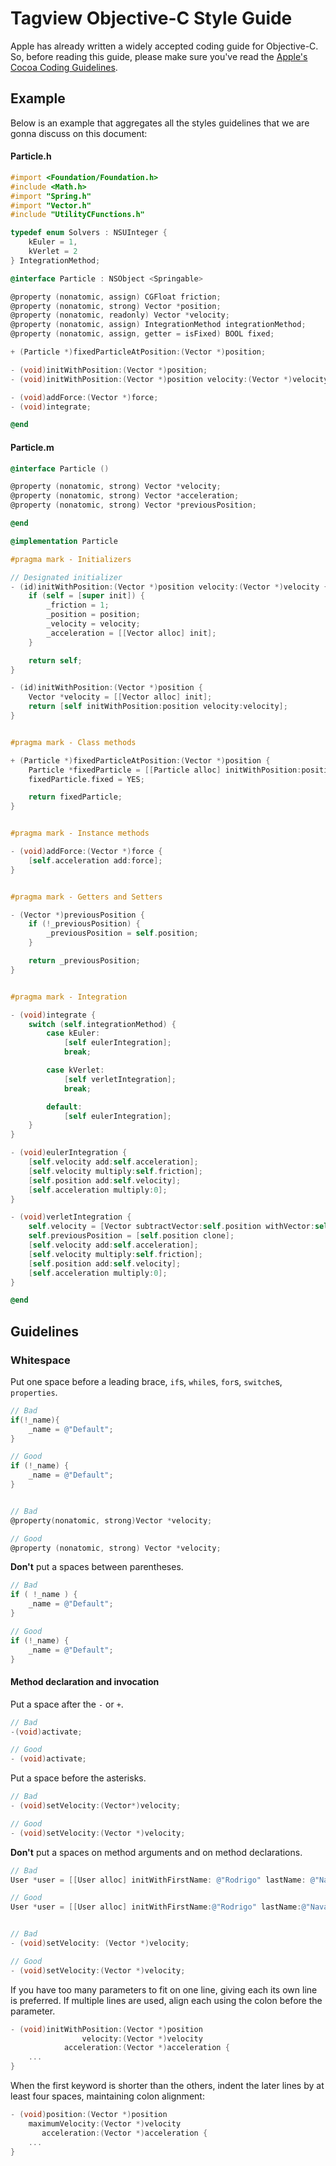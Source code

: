 # Tagview Objective-C Style Guide

Apple has already written a widely accepted coding guide for Objective-C. So, before reading this guide, please make sure you've read the [Apple's Cocoa Coding Guidelines](http://developer.apple.com/documentation/Cocoa/Conceptual/CodingGuidelines/index.html).

## Example

Below is an example that aggregates all the styles guidelines that we are gonna discuss on this document:

#### Particle.h
```objective-c
#import <Foundation/Foundation.h>
#include <Math.h>
#import "Spring.h"
#import "Vector.h"
#include "UtilityCFunctions.h"

typedef enum Solvers : NSUInteger {
    kEuler = 1,
    kVerlet = 2
} IntegrationMethod;

@interface Particle : NSObject <Springable>

@property (nonatomic, assign) CGFloat friction;
@property (nonatomic, strong) Vector *position;
@property (nonatomic, readonly) Vector *velocity;
@property (nonatomic, assign) IntegrationMethod integrationMethod;
@property (nonatomic, assign, getter = isFixed) BOOL fixed;

+ (Particle *)fixedParticleAtPosition:(Vector *)position;

- (void)initWithPosition:(Vector *)position;
- (void)initWithPosition:(Vector *)position velocity:(Vector *)velocity;

- (void)addForce:(Vector *)force;
- (void)integrate;

@end
```

#### Particle.m
```objective-c
@interface Particle ()

@property (nonatomic, strong) Vector *velocity;
@property (nonatomic, strong) Vector *acceleration;
@property (nonatomic, strong) Vector *previousPosition;

@end

@implementation Particle

#pragma mark - Initializers

// Designated initializer
- (id)initWithPosition:(Vector *)position velocity:(Vector *)velocity {
    if (self = [super init]) {
        _friction = 1;
        _position = position;
        _velocity = velocity;
        _acceleration = [[Vector alloc] init];
    }

    return self;
}

- (id)initWithPosition:(Vector *)position {
    Vector *velocity = [[Vector alloc] init];
    return [self initWithPosition:position velocity:velocity];
}


#pragma mark - Class methods

+ (Particle *)fixedParticleAtPosition:(Vector *)position {
    Particle *fixedParticle = [[Particle alloc] initWithPosition:position];
    fixedParticle.fixed = YES;

    return fixedParticle;
}


#pragma mark - Instance methods

- (void)addForce:(Vector *)force {
    [self.acceleration add:force];
}


#pragma mark - Getters and Setters

- (Vector *)previousPosition {
    if (!_previousPosition) {
        _previousPosition = self.position;
    }

    return _previousPosition;
}


#pragma mark - Integration

- (void)integrate {
    switch (self.integrationMethod) {
        case kEuler:
            [self eulerIntegration];
            break;

        case kVerlet:
            [self verletIntegration];
            break;

        default:
            [self eulerIntegration];
    }
}

- (void)eulerIntegration {
    [self.velocity add:self.acceleration];
    [self.velocity multiply:self.friction];
    [self.position add:self.velocity];
    [self.acceleration multiply:0];
}

- (void)verletIntegration {
    self.velocity = [Vector subtractVector:self.position withVector:self.previousPosition];
    self.previousPosition = [self.position clone];
    [self.velocity add:self.acceleration];
    [self.velocity multiply:self.friction];
    [self.position add:self.velocity];
    [self.acceleration multiply:0];
}

@end
```

## Guidelines

### Whitespace

Put one space before a leading brace, `if`s, `while`s, `for`s, `switche`s, `properties`.
```objective-c
// Bad
if(!_name){
    _name = @"Default";
}

// Good
if (!_name) {
    _name = @"Default";
}


// Bad
@property(nonatomic, strong)Vector *velocity;

// Good
@property (nonatomic, strong) Vector *velocity;
```

**Don't** put a spaces between parentheses.
```objective-c
// Bad
if ( !_name ) {
    _name = @"Default";
}

// Good
if (!_name) {
    _name = @"Default";
}
```

#### Method declaration and invocation

Put a space after the `-` or `+`.
```objective-c
// Bad
-(void)activate;

// Good
- (void)activate;
```

Put a space before the asterisks.
```objective-c
// Bad
- (void)setVelocity:(Vector*)velocity;

// Good
- (void)setVelocity:(Vector *)velocity;
```

**Don't** put a spaces on method arguments and on method declarations.
```objective-c
// Bad
User *user = [[User alloc] initWithFirstName: @"Rodrigo" lastName: @"Navarro"];

// Good
User *user = [[User alloc] initWithFirstName:@"Rodrigo" lastName:@"Navarro"];


// Bad
- (void)setVelocity: (Vector *)velocity;

// Good
- (void)setVelocity:(Vector *)velocity;
```

If you have too many parameters to fit on one line, giving each its own line is preferred. If multiple lines are used, align each using the colon before the parameter.
```objective-c
- (void)initWithPosition:(Vector *)position 
                velocity:(Vector *)velocity 
            acceleration:(Vector *)acceleration {
    ...
}

```

When the first keyword is shorter than the others, indent the later lines by at least four spaces, maintaining colon alignment:
```objective-c
- (void)position:(Vector *)position
    maximumVelocity:(Vector *)velocity
       acceleration:(Vector *)acceleration {
    ...
}

```
